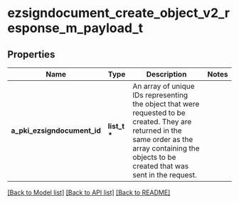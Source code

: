 # ezsigndocument_create_object_v2_response_m_payload_t

## Properties
Name | Type | Description | Notes
------------ | ------------- | ------------- | -------------
**a_pki_ezsigndocument_id** | **list_t \*** | An array of unique IDs representing the object that were requested to be created.  They are returned in the same order as the array containing the objects to be created that was sent in the request. | 

[[Back to Model list]](../README.md#documentation-for-models) [[Back to API list]](../README.md#documentation-for-api-endpoints) [[Back to README]](../README.md)


